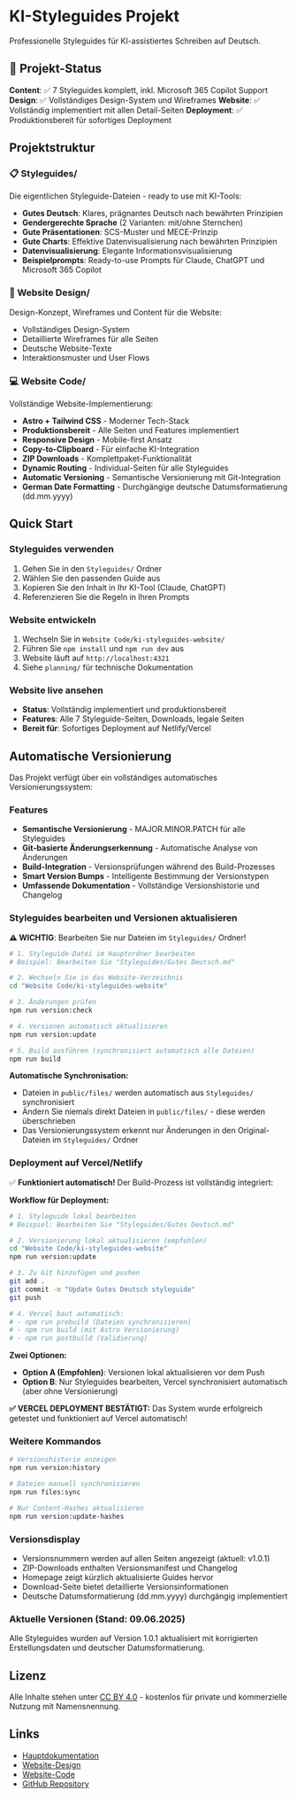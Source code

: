 # KI-Styleguides Projekt

Professionelle Styleguides für KI-assistiertes Schreiben auf Deutsch.

## 🚀 Projekt-Status

**Content**: ✅ 7 Styleguides komplett, inkl. Microsoft 365 Copilot Support
**Design**: ✅ Vollständiges Design-System und Wireframes
**Website**: ✅ Vollständig implementiert mit allen Detail-Seiten
**Deployment**: ✅ Produktionsbereit für sofortiges Deployment

## Projektstruktur

### 📋 Styleguides/
Die eigentlichen Styleguide-Dateien - ready to use mit KI-Tools:
- **Gutes Deutsch**: Klares, prägnantes Deutsch nach bewährten Prinzipien
- **Gendergerechte Sprache** (2 Varianten: mit/ohne Sternchen)
- **Gute Präsentationen**: SCS-Muster und MECE-Prinzip
- **Gute Charts**: Effektive Datenvisualisierung nach bewährten Prinzipien
- **Datenvisualisierung**: Elegante Informationsvisualisierung
- **Beispielprompts**: Ready-to-use Prompts für Claude, ChatGPT und Microsoft 365 Copilot

### 🎨 Website Design/
Design-Konzept, Wireframes und Content für die Website:
- Vollständiges Design-System
- Detaillierte Wireframes für alle Seiten
- Deutsche Website-Texte
- Interaktionsmuster und User Flows

### 💻 Website Code/
Vollständige Website-Implementierung:
- **Astro + Tailwind CSS** - Moderner Tech-Stack
- **Produktionsbereit** - Alle Seiten und Features implementiert
- **Responsive Design** - Mobile-first Ansatz
- **Copy-to-Clipboard** - Für einfache KI-Integration
- **ZIP Downloads** - Komplettpaket-Funktionalität
- **Dynamic Routing** - Individual-Seiten für alle Styleguides
- **Automatic Versioning** - Semantische Versionierung mit Git-Integration
- **German Date Formatting** - Durchgängige deutsche Datumsformatierung (dd.mm.yyyy)

## Quick Start

### Styleguides verwenden
1. Gehen Sie in den `Styleguides/` Ordner
2. Wählen Sie den passenden Guide aus
3. Kopieren Sie den Inhalt in Ihr KI-Tool (Claude, ChatGPT)
4. Referenzieren Sie die Regeln in Ihren Prompts

### Website entwickeln
1. Wechseln Sie in `Website Code/ki-styleguides-website/`
2. Führen Sie `npm install` und `npm run dev` aus
3. Website läuft auf `http://localhost:4321`
4. Siehe `planning/` für technische Dokumentation

### Website live ansehen
- **Status**: Vollständig implementiert und produktionsbereit
- **Features**: Alle 7 Styleguide-Seiten, Downloads, legale Seiten
- **Bereit für**: Sofortiges Deployment auf Netlify/Vercel

## Automatische Versionierung

Das Projekt verfügt über ein vollständiges automatisches Versionierungssystem:

### Features
- **Semantische Versionierung** - MAJOR.MINOR.PATCH für alle Styleguides
- **Git-basierte Änderungserkennung** - Automatische Analyse von Änderungen
- **Build-Integration** - Versionsprüfungen während des Build-Prozesses
- **Smart Version Bumps** - Intelligente Bestimmung der Versionstypen
- **Umfassende Dokumentation** - Vollständige Versionshistorie und Changelog

### Styleguides bearbeiten und Versionen aktualisieren

**⚠️ WICHTIG**: Bearbeiten Sie nur Dateien im `Styleguides/` Ordner! 

```bash
# 1. Styleguide-Datei im Hauptordner bearbeiten
# Beispiel: Bearbeiten Sie "Styleguides/Gutes Deutsch.md"

# 2. Wechseln Sie in das Website-Verzeichnis
cd "Website Code/ki-styleguides-website"

# 3. Änderungen prüfen
npm run version:check

# 4. Versionen automatisch aktualisieren
npm run version:update

# 5. Build ausführen (synchronisiert automatisch alle Dateien)
npm run build
```

**Automatische Synchronisation:**
- Dateien in `public/files/` werden automatisch aus `Styleguides/` synchronisiert
- Ändern Sie niemals direkt Dateien in `public/files/` - diese werden überschrieben
- Das Versionierungssystem erkennt nur Änderungen in den Original-Dateien im `Styleguides/` Ordner

### Deployment auf Vercel/Netlify

✅ **Funktioniert automatisch!** Der Build-Prozess ist vollständig integriert:

**Workflow für Deployment:**
```bash
# 1. Styleguide lokal bearbeiten
# Beispiel: Bearbeiten Sie "Styleguides/Gutes Deutsch.md"

# 2. Versionierung lokal aktualisieren (empfohlen)
cd "Website Code/ki-styleguides-website"
npm run version:update

# 3. Zu Git hinzufügen und pushen
git add .
git commit -m "Update Gutes Deutsch styleguide"
git push

# 4. Vercel baut automatisch:
# - npm run prebuild (Dateien synchronisieren)
# - npm run build (mit Astro Versionierung)
# - npm run postbuild (Validierung)
```

**Zwei Optionen:**
- **Option A (Empfohlen)**: Versionen lokal aktualisieren vor dem Push
- **Option B**: Nur Styleguides bearbeiten, Vercel synchronisiert automatisch (aber ohne Versionierung)

**✅ VERCEL DEPLOYMENT BESTÄTIGT:**
Das System wurde erfolgreich getestet und funktioniert auf Vercel automatisch!

### Weitere Kommandos
```bash
# Versionshistorie anzeigen
npm run version:history

# Dateien manuell synchronisieren
npm run files:sync

# Nur Content-Hashes aktualisieren
npm run version:update-hashes
```

### Versionsdisplay
- Versionsnummern werden auf allen Seiten angezeigt (aktuell: v1.0.1)
- ZIP-Downloads enthalten Versionsmanifest und Changelog
- Homepage zeigt kürzlich aktualisierte Guides hervor
- Download-Seite bietet detaillierte Versionsinformationen
- Deutsche Datumsformatierung (dd.mm.yyyy) durchgängig implementiert

### Aktuelle Versionen (Stand: 09.06.2025)
Alle Styleguides wurden auf Version 1.0.1 aktualisiert mit korrigierten Erstellungsdaten und deutscher Datumsformatierung.

## Lizenz

Alle Inhalte stehen unter [CC BY 4.0](Styleguides/LICENSE) - kostenlos für private und kommerzielle Nutzung mit Namensnennung.

## Links

- [Hauptdokumentation](Styleguides/README.md)
- [Website-Design](Website%20Design/)
- [Website-Code](Website%20Code/)
- [GitHub Repository](https://github.com/chrisschwer/CS-Style-Guides)